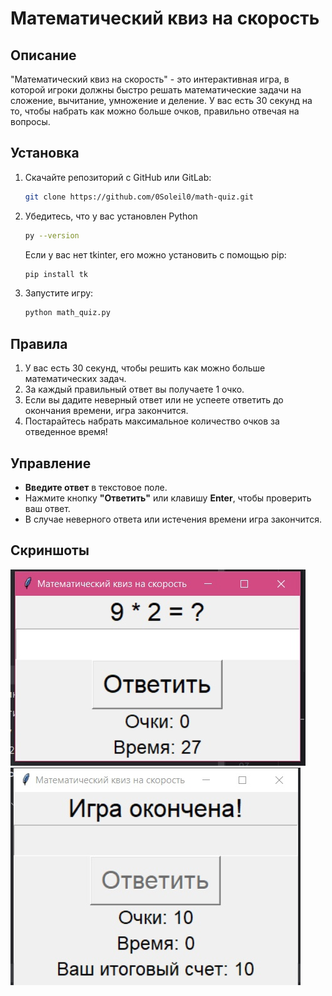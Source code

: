 # Математический квиз на скорость

## Описание

"Математический квиз на скорость" - это интерактивная игра, в которой игроки должны быстро решать математические задачи на сложение, вычитание, умножение и деление. У вас есть 30 секунд на то, чтобы набрать как можно больше очков, правильно отвечая на вопросы.

## Установка

1. Скачайте репозиторий с GitHub или GitLab:

   ```bash
   git clone https://github.com/0Soleil0/math-quiz.git
   ```

2. Убедитесь, что у вас установлен Python 
     ```bash
   py --version
   ```
    Если у вас нет tkinter, его можно установить с помощью pip:

   ```bash
   pip install tk
   ```

3. Запустите игру:

   ```bash
   python math_quiz.py
   ```

## Правила

1. У вас есть 30 секунд, чтобы решить как можно больше математических задач.
2. За каждый правильный ответ вы получаете 1 очко.
3. Если вы дадите неверный ответ или не успеете ответить до окончания времени, игра закончится.
4. Постарайтесь набрать максимальное количество очков за отведенное время!

## Управление

- **Введите ответ** в текстовое поле.
- Нажмите кнопку **"Ответить"** или клавишу **Enter**, чтобы проверить ваш ответ.
- В случае неверного ответа или истечения времени игра закончится.

## Скриншоты

![Скриншот 1](screenshots/screenshot1.png)
![Скриншот 2](screenshots/screenshot2.png)